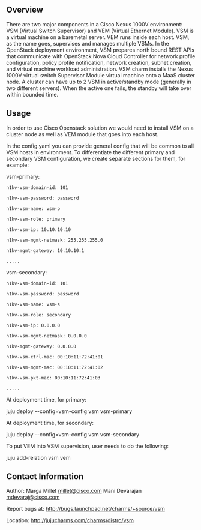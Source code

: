 Overview
--------
There are two major components in a Cisco Nexus 1000V environment:
VSM (Virtual Switch Supervisor) and VEM (Virtual Ethernet Module).
VSM is a virtual machine on a baremetal server. VEM runs inside each host.
VSM, as the name goes, supervises and manages multiple VSMs.
In the OpenStack deployment environment, VSM prepares north
bound REST APIs that communicate with OpenStack Nova Cloud
Controller for network profile configuration, policy profile
notification, network creation, subnet creation, and virtual
machine workload administration.
VSM charm installs the Nexus 1000V virtual switch Supervisor
Module virtual machine onto a MaaS cluster node. A cluster can
have up to 2 VSM in active/standby mode (generally in two different servers).
When the active one fails, the standby will take over within bounded time.

Usage
-----
In order to use Cisco Openstack solution we would need to install 
VSM on a cluster node as well as VEM module that goes into each 
host. 

In the config.yaml you can provide general config that will be 
common to all VSM hosts in environment. To differentiate the 
different primary and secondary VSM configuration, we create 
separate sections for them, for example:

vsm-primary:

    n1kv-vsm-domain-id: 101

    n1kv-vsm-password: password

    n1kv-vsm-name: vsm-p

    n1kv-vsm-role: primary

    n1kv-vsm-ip: 10.10.10.10

    n1kv-vsm-mgmt-netmask: 255.255.255.0

    n1kv-mgmt-gateway: 10.10.10.1

    .....

vsm-secondary:

    n1kv-vsm-domain-id: 101

    n1kv-vsm-password: password

    n1kv-vsm-name: vsm-s

    n1kv-vsm-role: secondary

    n1kv-vsm-ip: 0.0.0.0

    n1kv-vsm-mgmt-netmask: 0.0.0.0

    n1kv-mgmt-gateway: 0.0.0.0

    n1kv-vsm-ctrl-mac: 00:10:11:72:41:01

    n1kv-vsm-mgmt-mac: 00:10:11:72:41:02

    n1kv-vsm-pkt-mac: 00:10:11:72:41:03

    .....
   
At deployment time, for primary:

   juju deploy --config=vsm-config vsm vsm-primary

At deployment time, for secondary:

   juju deploy --config=vsm-config vsm vsm-secondary

To put VEM into VSM supervision, user needs to do the following:

   juju add-relation vsm vem

Contact Information
-------------------
Author: Marga Millet <millet@cisco.com> 
        Mani Devarajan <mdevaraj@cisco.com>

Report bugs at: http://bugs.launchpad.net/charms/+source/vsm

Location: http://jujucharms.com/charms/distro/vsm


